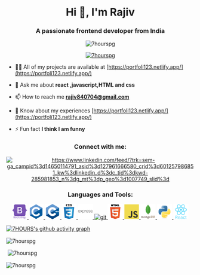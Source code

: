 

<h1 align="center">Hi 👋, I'm Rajiv</h1>
<h3 align="center">A passionate frontend developer from India</h3>
<!-- <img align="center" alt="Coding" width="300" src="https://images-wixmp-ed30a86b8c4ca887773594c2.wixmp.com/f/5e0aa6a6-1889-4ff3-8223-50275c288d0f/dc3x8rj-8941eb25-a80b-47c8-beb2-2152965e190e.gif?token=eyJ0eXAiOiJKV1QiLCJhbGciOiJIUzI1NiJ9.eyJzdWIiOiJ1cm46YXBwOjdlMGQxODg5ODIyNjQzNzNhNWYwZDQxNWVhMGQyNmUwIiwiaXNzIjoidXJuOmFwcDo3ZTBkMTg4OTgyMjY0MzczYTVmMGQ0MTVlYTBkMjZlMCIsIm9iaiI6W1t7InBhdGgiOiJcL2ZcLzVlMGFhNmE2LTE4ODktNGZmMy04MjIzLTUwMjc1YzI4OGQwZlwvZGMzeDhyai04OTQxZWIyNS1hODBiLTQ3YzgtYmViMi0yMTUyOTY1ZTE5MGUuZ2lmIn1dXSwiYXVkIjpbInVybjpzZXJ2aWNlOmZpbGUuZG93bmxvYWQiXX0.7NrEaV6lZLbG8okjQzfYlBP71M07_AtrzP2KuDpMLi0"> -->

<p align="center"> <img src="https://komarev.com/ghpvc/?username=7hourspg&label=Profile%20views&color=0e75b6&style=flat" alt="7hourspg" /> </p>

<p align="center"> <a href="https://github.com/ryo-ma/github-profile-trophy"><img src="https://github-profile-trophy.vercel.app/?username=7hourspg&theme=merko" alt="7hourspg" /></a> </p>

- 👨‍💻 All of my projects are available at [https://portfoli123.netlify.app/](https://portfoli123.netlify.app/)

- 💬 Ask me about **react ,javascript,HTML and css**

- 📫 How to reach me **rajiv840704@gmail.com**

- 📄 Know about my experiences [https://portfoli123.netlify.app/](https://portfoli123.netlify.app/)

- ⚡ Fun fact **I think I am funny**

<h3 align="center">Connect with me:</h3>
<p align="center">
<a href="https://linkedin.com/in/https://www.linkedin.com/feed/?trk=sem-ga_campid%3d14650114791_asid%3d127961666580_crid%3d601257986851_kw%3dlinkedin_d%3dc_tid%3dkwd-285981853_n%3dg_mt%3dp_geo%3d1007749_slid%3d" target="blank"><img align="center" src="https://raw.githubusercontent.com/rahuldkjain/github-profile-readme-generator/master/src/images/icons/Social/linked-in-alt.svg" alt="https://www.linkedin.com/feed/?trk=sem-ga_campid%3d14650114791_asid%3d127961666580_crid%3d601257986851_kw%3dlinkedin_d%3dc_tid%3dkwd-285981853_n%3dg_mt%3dp_geo%3d1007749_slid%3d" height="30" width="40" /></a>
</p>

<h3 align="center">Languages and Tools:</h3>
<p align="center"> <a href="https://getbootstrap.com" target="_blank" rel="noreferrer"> <img src="https://raw.githubusercontent.com/devicons/devicon/master/icons/bootstrap/bootstrap-plain-wordmark.svg" alt="bootstrap" width="40" height="40"/> </a> <a href="https://www.cprogramming.com/" target="_blank" rel="noreferrer"> <img src="https://raw.githubusercontent.com/devicons/devicon/master/icons/c/c-original.svg" alt="c" width="40" height="40"/> </a> <a href="https://www.w3schools.com/cpp/" target="_blank" rel="noreferrer"> <img src="https://raw.githubusercontent.com/devicons/devicon/master/icons/cplusplus/cplusplus-original.svg" alt="cplusplus" width="40" height="40"/> </a> <a href="https://www.w3schools.com/css/" target="_blank" rel="noreferrer"> <img src="https://raw.githubusercontent.com/devicons/devicon/master/icons/css3/css3-original-wordmark.svg" alt="css3" width="40" height="40"/> </a> <a href="https://expressjs.com" target="_blank" rel="noreferrer"> <img src="https://raw.githubusercontent.com/devicons/devicon/master/icons/express/express-original-wordmark.svg" alt="express" width="40" height="40"/> </a> <a href="https://git-scm.com/" target="_blank" rel="noreferrer"> <img src="https://www.vectorlogo.zone/logos/git-scm/git-scm-icon.svg" alt="git" width="40" height="40"/> </a> <a href="https://www.w3.org/html/" target="_blank" rel="noreferrer"> <img src="https://raw.githubusercontent.com/devicons/devicon/master/icons/html5/html5-original-wordmark.svg" alt="html5" width="40" height="40"/> </a> <a href="https://developer.mozilla.org/en-US/docs/Web/JavaScript" target="_blank" rel="noreferrer"> <img src="https://raw.githubusercontent.com/devicons/devicon/master/icons/javascript/javascript-original.svg" alt="javascript" width="40" height="40"/> </a> <a href="https://www.mongodb.com/" target="_blank" rel="noreferrer"> <img src="https://raw.githubusercontent.com/devicons/devicon/master/icons/mongodb/mongodb-original-wordmark.svg" alt="mongodb" width="40" height="40"/> </a> <a href="https://www.python.org" target="_blank" rel="noreferrer"> <img src="https://raw.githubusercontent.com/devicons/devicon/master/icons/python/python-original.svg" alt="python" width="40" height="40"/> </a> <a href="https://reactjs.org/" target="_blank" rel="noreferrer"> <img src="https://raw.githubusercontent.com/devicons/devicon/master/icons/react/react-original-wordmark.svg" alt="react" width="40" height="40"/> </a> </p>

[![7HOURS's github activity graph](https://activity-graph.herokuapp.com/graph?username=7hourspg&theme=merko)](https://github.com/7hourspg/github-readme-activity-graph)

<p><img align="center" src="https://github-readme-stats.vercel.app/api/top-langs?username=7hourspg&show_icons=true&locale=en&layout=compact&theme=merko" alt="7hourspg" /></p>

<p>&nbsp;<img align="center" src="https://github-readme-stats.vercel.app/api?username=7hourspg&show_icons=true&locale=en&&theme=merko" alt="7hourspg" /></p>

<p><img align="center" src="https://github-readme-streak-stats.herokuapp.com/?user=7hourspg&theme=merko" alt="7hourspg" /></p>
